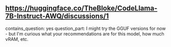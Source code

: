 ## https://huggingface.co/TheBloke/CodeLlama-7B-Instruct-AWQ/discussions/1

contains_question: yes
question_part: I might try the GGUF versions for now - but I'm curious what your recommendations are for this model, how much vRAM, etc.